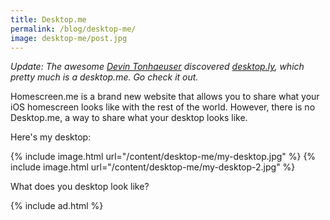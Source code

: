 ```yaml
---
title: Desktop.me
permalink: /blog/desktop-me/
image: desktop-me/post.jpg
---
```


*Update: The awesome [Devin Tonhaeuser](https://twitter.com/devintonhaeuser) discovered [desktop.ly](http://desktop.ly/), which pretty much is a desktop.me. Go check it out.*

Homescreen.me is a brand new website that allows you to share what your iOS homescreen looks like with the rest of the world. However, there is no Desktop.me, a way to share what your desktop looks like.

Here's my desktop:

{% include image.html url="/content/desktop-me/my-desktop.jpg" %}
{% include image.html url="/content/desktop-me/my-desktop-2.jpg" %}

What does you desktop look like?

{% include ad.html %}